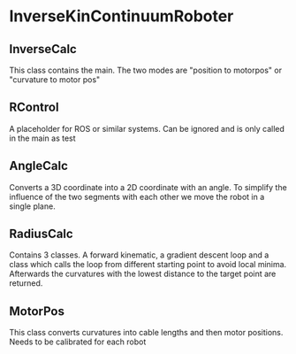 # InverseKinContinuumRoboter
 
 
 ## InverseCalc
 This class contains the main. The two modes are "position to motorpos" or "curvature to motor pos"
 
 ## RControl
 A placeholder for ROS or similar systems. Can be ignored and is only called in the main as test
 
 ## AngleCalc
 
 Converts a 3D coordinate into a 2D coordinate with an angle. To simplify the influence of the two segments with each other we move the robot in a single plane. 
 
 ## RadiusCalc
Contains 3 classes. A forward kinematic, a gradient descent loop and a class which calls the loop from different starting point to avoid local minima. Afterwards the curvatures with the lowest distance to the target point are returned.
 
 ## MotorPos
 This class converts curvatures into cable lengths and then motor positions. Needs to be calibrated for each robot
